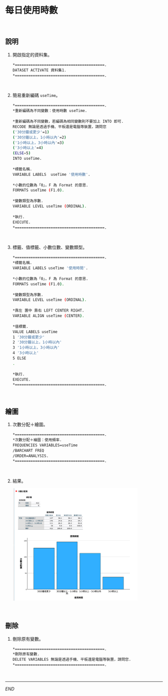# 每日使用時數 

<br>

## 說明

1. 開啟指定的資料集。

    ```bash
    *========================================.
    DATASET ACTIVATE 資料集1.
    *========================================.
    ```

<br>

2. 簡易重新編碼 `useTime`。

    ```bash
    *========================================.
    *重新編碼為不同變數：使用時數 useTime.

    *重新編碼為不同變數，若編碼為相同變數則不要加上 INTO 即可.
    RECODE 無論是透過手機、平板還是電腦等裝置，請問您 
    ('30分鐘或更少'=1)
    ('30分鐘以上，1小時以內'=2) 
    ('1小時以上，3小時以內'=3) 
    ('3小時以上'=4)
    (ELSE=5) 
    INTO useTime.

    *標籤名稱.
    VARIABLE LABELS  useTime '使用時數'.

    *小數的位數為「0」，F 為 Format 的意思.
    FORMATS useTime (F1.0).

    *變數類型為序數.
    VARIABLE LEVEL useTime (ORDINAL).

    *執行.
    EXECUTE.
    *========================================.
    ```

<br>

3. 標籤、值標籤、小數位數、變數類型。

    ```bash
    *========================================.
    *標籤名稱.
    VARIABLE LABELS useTime '使用時間'.

    *小數的位數為「0」，F 為 Format 的意思.
    FORMATS useTime (F1.0).

    *變數類型為序數.
    VARIABLE LEVEL useTime (ORDINAL).

    *靠左 置中 靠右 LEFT CENTER RIGHT.
    VARIABLE ALIGN useTime (CENTER).

    *值標籤.
    VALUE LABELS useTime
    1 '30分鐘或更少'
    2 '30分鐘以上，1小時以內'
    3 '1小時以上，3小時以內'
    4 '3小時以上'
    5 ELSE
    .

    *執行.
    EXECUTE.
    *========================================.
    ```

<br>

## 繪圖

1. 次數分配＋繪圖。

    ```bash
    *========================================.
    *次數分配＋繪圖：使用頻率.
    FREQUENCIES VARIABLES=useTime
    /BARCHART FREQ
    /ORDER=ANALYSIS.
    *========================================.
    ```

<br>

2. 結果。

    <img src="images/img_17.png" width="400px">

<br>

## 刪除

1. 刪除原有變數。 

    ```bash
    *========================================.
    *刪除原有變數.
    DELETE VARIABLES 無論是透過手機、平板還是電腦等裝置，請問您.
    *========================================.
    ```

<br>

___

_END_
